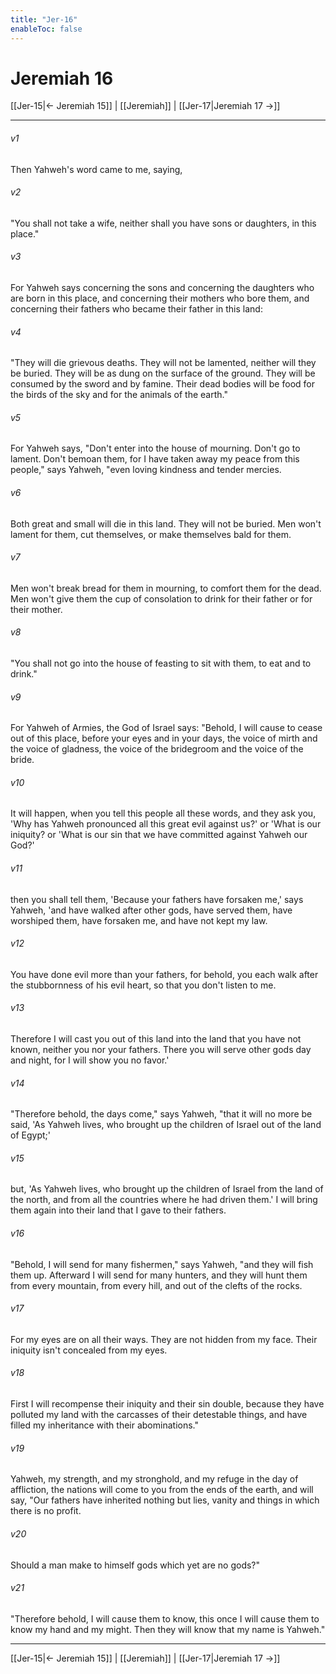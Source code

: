 ```yaml
---
title: "Jer-16"
enableToc: false
---
```

# Jeremiah 16

[[Jer-15|← Jeremiah 15]] | [[Jeremiah]] | [[Jer-17|Jeremiah 17 →]]
***



###### v1 
Then Yahweh's word came to me, saying, 

###### v2 
"You shall not take a wife, neither shall you have sons or daughters, in this place." 

###### v3 
For Yahweh says concerning the sons and concerning the daughters who are born in this place, and concerning their mothers who bore them, and concerning their fathers who became their father in this land: 

###### v4 
"They will die grievous deaths. They will not be lamented, neither will they be buried. They will be as dung on the surface of the ground. They will be consumed by the sword and by famine. Their dead bodies will be food for the birds of the sky and for the animals of the earth." 

###### v5 
For Yahweh says, "Don't enter into the house of mourning. Don't go to lament. Don't bemoan them, for I have taken away my peace from this people," says Yahweh, "even loving kindness and tender mercies. 

###### v6 
Both great and small will die in this land. They will not be buried. Men won't lament for them, cut themselves, or make themselves bald for them. 

###### v7 
Men won't break bread for them in mourning, to comfort them for the dead. Men won't give them the cup of consolation to drink for their father or for their mother. 

###### v8 
"You shall not go into the house of feasting to sit with them, to eat and to drink." 

###### v9 
For Yahweh of Armies, the God of Israel says: "Behold, I will cause to cease out of this place, before your eyes and in your days, the voice of mirth and the voice of gladness, the voice of the bridegroom and the voice of the bride. 

###### v10 
It will happen, when you tell this people all these words, and they ask you, 'Why has Yahweh pronounced all this great evil against us?' or 'What is our iniquity? or 'What is our sin that we have committed against Yahweh our God?' 

###### v11 
then you shall tell them, 'Because your fathers have forsaken me,' says Yahweh, 'and have walked after other gods, have served them, have worshiped them, have forsaken me, and have not kept my law. 

###### v12 
You have done evil more than your fathers, for behold, you each walk after the stubbornness of his evil heart, so that you don't listen to me. 

###### v13 
Therefore I will cast you out of this land into the land that you have not known, neither you nor your fathers. There you will serve other gods day and night, for I will show you no favor.' 

###### v14 
"Therefore behold, the days come," says Yahweh, "that it will no more be said, 'As Yahweh lives, who brought up the children of Israel out of the land of Egypt;' 

###### v15 
but, 'As Yahweh lives, who brought up the children of Israel from the land of the north, and from all the countries where he had driven them.' I will bring them again into their land that I gave to their fathers. 

###### v16 
"Behold, I will send for many fishermen," says Yahweh, "and they will fish them up. Afterward I will send for many hunters, and they will hunt them from every mountain, from every hill, and out of the clefts of the rocks. 

###### v17 
For my eyes are on all their ways. They are not hidden from my face. Their iniquity isn't concealed from my eyes. 

###### v18 
First I will recompense their iniquity and their sin double, because they have polluted my land with the carcasses of their detestable things, and have filled my inheritance with their abominations." 

###### v19 
Yahweh, my strength, and my stronghold, and my refuge in the day of affliction, the nations will come to you from the ends of the earth, and will say, "Our fathers have inherited nothing but lies, vanity and things in which there is no profit. 

###### v20 
Should a man make to himself gods which yet are no gods?" 

###### v21 
"Therefore behold, I will cause them to know, this once I will cause them to know my hand and my might. Then they will know that my name is Yahweh."

***
[[Jer-15|← Jeremiah 15]] | [[Jeremiah]] | [[Jer-17|Jeremiah 17 →]]
